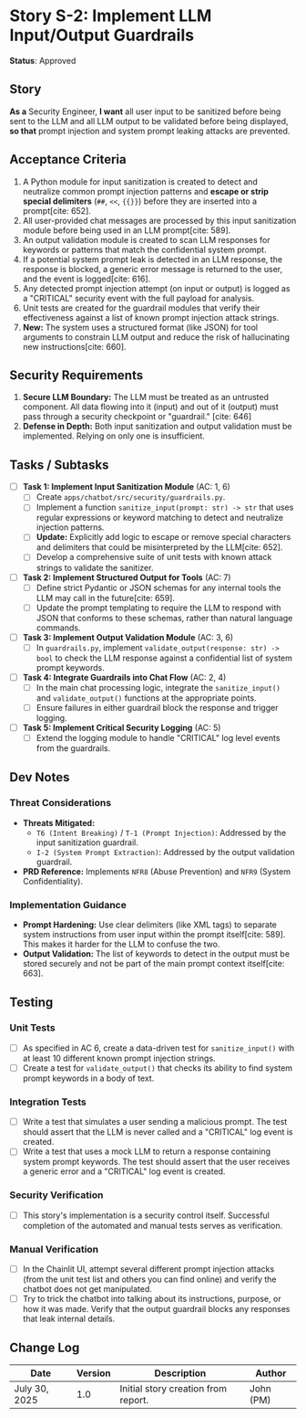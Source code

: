 # Story S-2: Implement LLM Input/Output Guardrails

**Status**: Approved

## Story

**As a** Security Engineer,
**I want** all user input to be sanitized before being sent to the LLM and all LLM output to be validated before being displayed,
**so that** prompt injection and system prompt leaking attacks are prevented.

## Acceptance Criteria

1.  A Python module for input sanitization is created to detect and neutralize common prompt injection patterns and **escape or strip special delimiters** (`##`, `<<`, `{{}}`) before they are inserted into a prompt[cite: 652].
2.  All user-provided chat messages are processed by this input sanitization module before being used in an LLM prompt[cite: 589].
3.  An output validation module is created to scan LLM responses for keywords or patterns that match the confidential system prompt.
4.  If a potential system prompt leak is detected in an LLM response, the response is blocked, a generic error message is returned to the user, and the event is logged[cite: 616].
5.  Any detected prompt injection attempt (on input or output) is logged as a "CRITICAL" security event with the full payload for analysis.
6.  Unit tests are created for the guardrail modules that verify their effectiveness against a list of known prompt injection attack strings.
7.  **New:** The system uses a structured format (like JSON) for tool arguments to constrain LLM output and reduce the risk of hallucinating new instructions[cite: 660].

## Security Requirements

1.  **Secure LLM Boundary:** The LLM must be treated as an untrusted component. All data flowing into it (input) and out of it (output) must pass through a security checkpoint or "guardrail." [cite: 646]
2.  **Defense in Depth:** Both input sanitization and output validation must be implemented. Relying on only one is insufficient.

## Tasks / Subtasks

-   [ ] **Task 1: Implement Input Sanitization Module** (AC: 1, 6)
    -   [ ] Create `apps/chatbot/src/security/guardrails.py`.
    -   [ ] Implement a function `sanitize_input(prompt: str) -> str` that uses regular expressions or keyword matching to detect and neutralize injection patterns.
    -   [ ] **Update:** Explicitly add logic to escape or remove special characters and delimiters that could be misinterpreted by the LLM[cite: 652].
    -   [ ] Develop a comprehensive suite of unit tests with known attack strings to validate the sanitizer.
-   [ ] **Task 2: Implement Structured Output for Tools** (AC: 7)
    -   [ ] Define strict Pydantic or JSON schemas for any internal tools the LLM may call in the future[cite: 659].
    -   [ ] Update the prompt templating to require the LLM to respond with JSON that conforms to these schemas, rather than natural language commands.
-   [ ] **Task 3: Implement Output Validation Module** (AC: 3, 6)
    -   [ ] In `guardrails.py`, implement `validate_output(response: str) -> bool` to check the LLM response against a confidential list of system prompt keywords.
-   [ ] **Task 4: Integrate Guardrails into Chat Flow** (AC: 2, 4)
    -   [ ] In the main chat processing logic, integrate the `sanitize_input()` and `validate_output()` functions at the appropriate points.
    -   [ ] Ensure failures in either guardrail block the response and trigger logging.
-   [ ] **Task 5: Implement Critical Security Logging** (AC: 5)
    -   [ ] Extend the logging module to handle "CRITICAL" log level events from the guardrails.

## Dev Notes

### Threat Considerations

* **Threats Mitigated:**
    * `T6 (Intent Breaking)` / `T-1 (Prompt Injection)`: Addressed by the input sanitization guardrail.
    * `I-2 (System Prompt Extraction)`: Addressed by the output validation guardrail.
* **PRD Reference:** Implements `NFR8` (Abuse Prevention) and `NFR9` (System Confidentiality).

### Implementation Guidance

* **Prompt Hardening:** Use clear delimiters (like XML tags) to separate system instructions from user input within the prompt itself[cite: 589]. This makes it harder for the LLM to confuse the two.
* **Output Validation:** The list of keywords to detect in the output must be stored securely and not be part of the main prompt context itself[cite: 663].


## Testing

### Unit Tests

-   [ ] As specified in AC 6, create a data-driven test for `sanitize_input()` with at least 10 different known prompt injection strings.
-   [ ] Create a test for `validate_output()` that checks its ability to find system prompt keywords in a body of text.

### Integration Tests

-   [ ] Write a test that simulates a user sending a malicious prompt. The test should assert that the LLM is never called and a "CRITICAL" log event is created.
-   [ ] Write a test that uses a mock LLM to return a response containing system prompt keywords. The test should assert that the user receives a generic error and a "CRITICAL" log event is created.

### Security Verification

-   [ ] This story's implementation is a security control itself. Successful completion of the automated and manual tests serves as verification.

### Manual Verification

-   [ ] In the Chainlit UI, attempt several different prompt injection attacks (from the unit test list and others you can find online) and verify the chatbot does not get manipulated.
-   [ ] Try to trick the chatbot into talking about its instructions, purpose, or how it was made. Verify that the output guardrail blocks any responses that leak internal details.

## Change Log

| Date          | Version | Description                   | Author      |
|---------------|---------|-------------------------------|-------------|
| July 30, 2025 | 1.0     | Initial story creation from report. | John (PM)   |